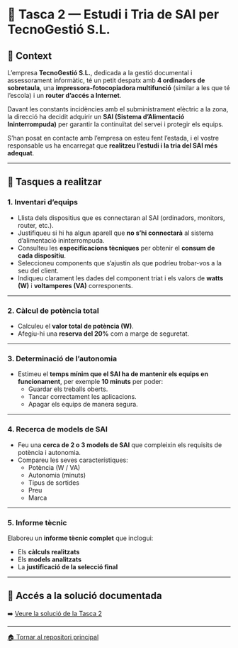 # 🧩 Tasca 2 — Estudi i Tria de SAI per TecnoGestió S.L.

## 🏢 Context

L’empresa **TecnoGestió S.L.**, dedicada a la gestió documental i assessorament informàtic, té un petit despatx amb **4 ordinadors de sobretaula**, una **impressora-fotocopiadora multifunció** (similar a les que té l’escola) i un **router d’accés a Internet**.  

Davant les constants incidències amb el subministrament elèctric a la zona, la direcció ha decidit adquirir un **SAI (Sistema d’Alimentació Ininterrompuda)** per garantir la continuïtat del servei i protegir els equips.  

S’han posat en contacte amb l’empresa on esteu fent l’estada, i el vostre responsable us ha encarregat que **realitzeu l’estudi i la tria del SAI més adequat**.

---

## 🧠 Tasques a realitzar

### 1. Inventari d’equips
- Llista dels dispositius que es connectaran al SAI (ordinadors, monitors, router, etc.).
- Justifiqueu si hi ha algun aparell que **no s’hi connectarà** al sistema d’alimentació ininterrompuda.
- Consulteu les **especificacions tècniques** per obtenir el **consum de cada dispositiu**.
- Seleccioneu components que s’ajustin als que podríeu trobar-vos a la seu del client.
- Indiqueu clarament les dades del component triat i els valors de **watts (W)** i **voltamperes (VA)** corresponents.

---

### 2. Càlcul de potència total
- Calculeu el **valor total de potència (W)**.
- Afegiu-hi una **reserva del 20%** com a marge de seguretat.

---

### 3. Determinació de l’autonomia
- Estimeu el **temps mínim que el SAI ha de mantenir els equips en funcionament**, per exemple **10 minuts** per poder:
  - Guardar els treballs oberts.
  - Tancar correctament les aplicacions.
  - Apagar els equips de manera segura.

---

### 4. Recerca de models de SAI
- Feu una **cerca de 2 o 3 models de SAI** que compleixin els requisits de potència i autonomia.
- Compareu les seves característiques:
  - Potència (W / VA)
  - Autonomia (minuts)
  - Tipus de sortides
  - Preu
  - Marca

---

### 5. Informe tècnic
Elaboreu un **informe tècnic complet** que inclogui:
- Els **càlculs realitzats**
- Els **models analitzats**
- La **justificació de la selecció final**

---

## 📄 Accés a la solució documentada

➡️ [Veure la solució de la Tasca 2](./solucio.md)

---

[🏠 Tornar al repositori principal](../Readme.md)
